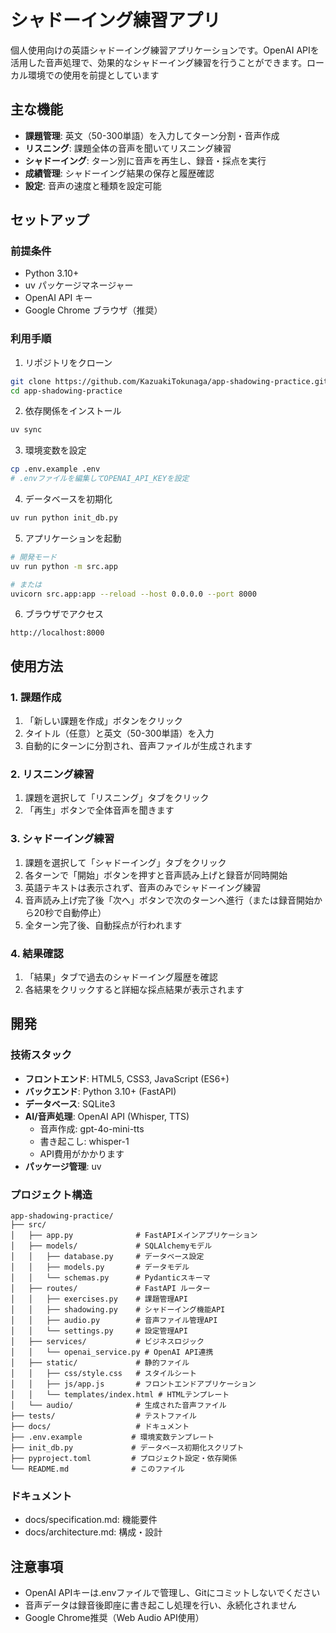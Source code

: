 # シャドーイング練習アプリ

個人使用向けの英語シャドーイング練習アプリケーションです。OpenAI APIを活用した音声処理で、効果的なシャドーイング練習を行うことができます。ローカル環境での使用を前提としています

## 主な機能

- **課題管理**: 英文（50-300単語）を入力してターン分割・音声作成
- **リスニング**: 課題全体の音声を聞いてリスニング練習
- **シャドーイング**: ターン別に音声を再生し、録音・採点を実行
- **成績管理**: シャドーイング結果の保存と履歴確認
- **設定**: 音声の速度と種類を設定可能

## セットアップ

### 前提条件

- Python 3.10+
- uv パッケージマネージャー
- OpenAI API キー
- Google Chrome ブラウザ（推奨）

### 利用手順

1. リポジトリをクローン
```bash
git clone https://github.com/KazuakiTokunaga/app-shadowing-practice.git
cd app-shadowing-practice
```

2. 依存関係をインストール
```bash
uv sync
```

3. 環境変数を設定
```bash
cp .env.example .env
# .envファイルを編集してOPENAI_API_KEYを設定
```

4. データベースを初期化
```bash
uv run python init_db.py
```

5. アプリケーションを起動
```bash
# 開発モード
uv run python -m src.app

# または
uvicorn src.app:app --reload --host 0.0.0.0 --port 8000
```

6. ブラウザでアクセス
```
http://localhost:8000
```

## 使用方法

### 1. 課題作成
1. 「新しい課題を作成」ボタンをクリック
2. タイトル（任意）と英文（50-300単語）を入力
3. 自動的にターンに分割され、音声ファイルが生成されます

### 2. リスニング練習
1. 課題を選択して「リスニング」タブをクリック
2. 「再生」ボタンで全体音声を聞きます

### 3. シャドーイング練習
1. 課題を選択して「シャドーイング」タブをクリック
2. 各ターンで「開始」ボタンを押すと音声読み上げと録音が同時開始
3. 英語テキストは表示されず、音声のみでシャドーイング練習
4. 音声読み上げ完了後「次へ」ボタンで次のターンへ進行（または録音開始から20秒で自動停止）
5. 全ターン完了後、自動採点が行われます

### 4. 結果確認
1. 「結果」タブで過去のシャドーイング履歴を確認
2. 各結果をクリックすると詳細な採点結果が表示されます

## 開発

### 技術スタック

- **フロントエンド**: HTML5, CSS3, JavaScript (ES6+)
- **バックエンド**: Python 3.10+ (FastAPI)
- **データベース**: SQLite3
- **AI/音声処理**: OpenAI API (Whisper, TTS)
  - 音声作成: gpt-4o-mini-tts
  - 書き起こし: whisper-1
  - API費用がかかります
- **パッケージ管理**: uv

### プロジェクト構造

```
app-shadowing-practice/
├── src/
│   ├── app.py              # FastAPIメインアプリケーション
│   ├── models/             # SQLAlchemyモデル
│   │   ├── database.py     # データベース設定
│   │   ├── models.py       # データモデル
│   │   └── schemas.py      # Pydanticスキーマ
│   ├── routes/             # FastAPI ルーター
│   │   ├── exercises.py    # 課題管理API
│   │   ├── shadowing.py    # シャドーイング機能API
│   │   ├── audio.py        # 音声ファイル管理API
│   │   └── settings.py     # 設定管理API
│   ├── services/           # ビジネスロジック
│   │   └── openai_service.py # OpenAI API連携
│   ├── static/             # 静的ファイル
│   │   ├── css/style.css   # スタイルシート
│   │   ├── js/app.js       # フロントエンドアプリケーション
│   │   └── templates/index.html # HTMLテンプレート
│   └── audio/              # 生成された音声ファイル
├── tests/                  # テストファイル
├── docs/                   # ドキュメント
├── .env.example           # 環境変数テンプレート
├── init_db.py             # データベース初期化スクリプト
├── pyproject.toml         # プロジェクト設定・依存関係
└── README.md              # このファイル
```

### ドキュメント

- docs/specification.md: 機能要件
- docs/architecture.md: 構成・設計

## 注意事項

- OpenAI APIキーは.envファイルで管理し、Gitにコミットしないでください
- 音声データは録音後即座に書き起こし処理を行い、永続化されません
- Google Chrome推奨（Web Audio API使用）